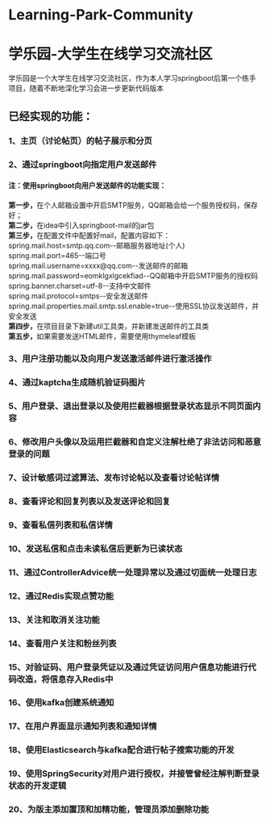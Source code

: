 # Learning-Park-Community
# 学乐园-大学生在线学习交流社区
学乐园是一个大学生在线学习交流社区，作为本人学习springboot后第一个练手项目，随着不断地深化学习会进一步更新代码版本
<br/>
<h2>已经实现的功能：</h2>
<h3>1、主页（讨论帖页）的帖子展示和分页</h3>
<h3>2、通过springboot向指定用户发送邮件</h3>
<h4>注：使用springboot向用户发送邮件的功能实现：</h4>
<b>第一步，</b>在个人邮箱设置中开启SMTP服务，QQ邮箱会给一个服务授权码，保存好；<br/>
<b>第二步，</b>在idea中引入springboot-mail的jar包<br/>
<b>第三步，</b>在配置文件中配置好mail，配置内容如下：<br/>
spring.mail.host=smtp.qq.com--邮箱服务器地址(个人)<br/>
spring.mail.port=465--端口号<br/>
spring.mail.username=xxxx@qq.com--发送邮件的邮箱<br/>
spring.mail.password=eomklgxlgcekfiad--QQ邮箱中开启SMTP服务的授权码<br/>
spring.banner.charset=utf-8--支持中文邮件<br/>
spring.mail.protocol=smtps--安全发送邮件<br/>
spring.mail.properties.mail.smtp.ssl.enable=true--使用SSL协议发送邮件，并安全发送<br/>
<b>第四步，</b>在项目目录下新建util工具类，并新建发送邮件的工具类<br/>
<b>第五步，</b>如果需要发送HTML邮件，需要使用thymeleaf模板<br/>
<h3>3、用户注册功能以及向用户发送激活邮件进行激活操作</h3>
<h3>4、通过kaptcha生成随机验证码图片</h3>
<h3>5、用户登录、退出登录以及使用拦截器根据登录状态显示不同页面内容</h3>
<h3>6、修改用户头像以及运用拦截器和自定义注解杜绝了非法访问和恶意登录的问题</h3>
<h3>7、设计敏感词过滤算法、发布讨论帖以及查看讨论帖详情</h3>
<h3>8、查看评论和回复列表以及发送评论和回复</h3>
<h3>9、查看私信列表和私信详情</h3>
<h3>10、发送私信和点击未读私信后更新为已读状态</h3>
<h3>11、通过ControllerAdvice统一处理异常以及通过切面统一处理日志</h3>
<h3>12、通过Redis实现点赞功能</h3>
<h3>13、关注和取消关注功能</h3>
<h3>14、查看用户关注和粉丝列表</h3>
<h3>15、对验证码、用户登录凭证以及通过凭证访问用户信息功能进行代码改造，将信息存入Redis中</h3>
<h3>16、使用kafka创建系统通知</h3>
<h3>17、在用户界面显示通知列表和通知详情</h3>
<h3>18、使用Elasticsearch与kafka配合进行帖子搜索功能的开发</h3>
<h3>19、使用SpringSecurity对用户进行授权，并接管曾经注解判断登录状态的开发逻辑</h3>
<h3>20、为版主添加置顶和加精功能，管理员添加删除功能</h3>
